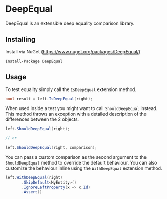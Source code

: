 DeepEqual
=

DeepEqual is an extensible deep equality comparison library.

Installing
-

Install via NuGet (https://www.nuget.org/packages/DeepEqual/)

`Install-Package DeepEqual`

Usage
-

To test equality simply call the `IsDeepEqual` extension method.

```c#
bool result = left.IsDeepEqual(right);
```

When used inside a test you might want to call  `ShouldDeepEqual` instead. This method throws an exception with a detailed description of the differences between the 2 objects.

```c#
left.ShouldDeepEqual(right);

// or

left.ShouldDeepEqual(right, comparison);
```

You can pass a custom comparison as the second argument to the `ShouldDeepEqual` method to override the default behaviour. You can also customize the behaviour inline using the `WithDeepEqual` extension method.

```c#
left.WithDeepEqual(right)
       .SkipDefault<MyEntity>()
       .IgnoreLeftProperty(x => x.Id)
       .Assert()
```


